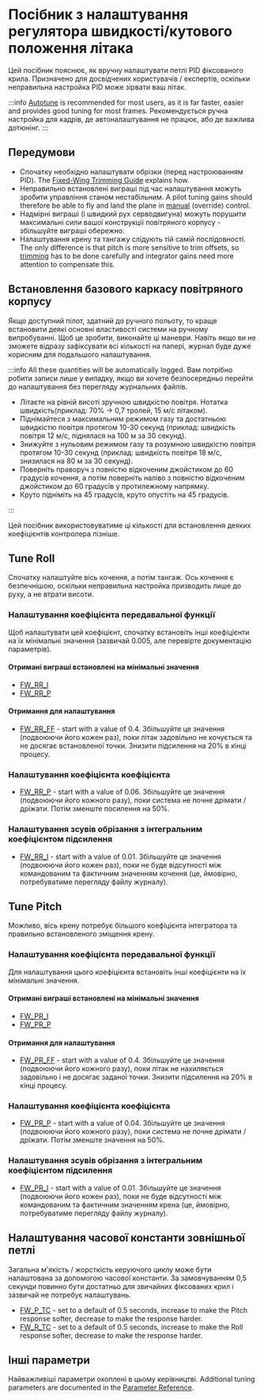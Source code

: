 # Посібник з налаштування регулятора швидкості/кутового положення літака

Цей посібник пояснює, як вручну налаштувати петлі PID фіксованого крила.
Призначено для досвідчених користувачів / експертів, оскільки неправильна настройка PID може зірвати ваш літак.

:::info
[Autotune](../config/autotune_fw.md) is recommended for most users, as it is far faster, easier and provides good tuning for most frames.
Рекомендується ручна настройка для кадрів, де автоналаштування не працює, або де важлива дотюнінг.
:::

## Передумови

- Спочатку необхідно налаштувати обрізки (перед настроюванням PID).
  The [Fixed-Wing Trimming Guide](../config_fw/trimming_guide_fixedwing.md) explains how.
- Неправильно встановлені виграші під час налаштування можуть зробити управління станом нестабільним.
  A pilot tuning gains should therefore be able to fly and land the plane in [manual](../flight_modes_fw/manual.md) (override) control.
- Надмірні виграші (і швидкий рух серводвигуна) можуть порушити максимальні сили вашої конструкції повітряного корпусу - збільшуйте виграші обережно.
- Налаштування крену та тангажу слідують тій самій послідовності.
  The only difference is that pitch is more sensitive to trim offsets, so [trimming](../config_fw/trimming_guide_fixedwing.md) has to be done carefully and integrator gains need more attention to compensate this.

## Встановлення базового каркасу повітряного корпусу

Якщо доступний пілот, здатний до ручного польоту, то краще встановити деякі основні властивості системи на ручному випробуванні.
Щоб це зробити, виконайте ці маневри.
Навіть якщо ви не зможете відразу зафіксувати всі кількості на папері, журнал буде дуже корисним для подальшого налаштування.

:::info
All these quantities will be automatically logged.
Вам потрібно робити записи лише у випадку, якщо ви хочете безпосередньо перейти до налаштування без перегляду журнальних файлів.

- Літаєте на рівній висоті зручною швидкістю повітря.
  Нотатка швидкість(приклад: 70% → 0,7 тролей, 15 м/с літаком).
- Піднімайтеся з максимальним режимом газу та достатньою швидкістю повітря протягом 10-30 секунд (приклад: швидкість повітря 12 м/с, піднялася на 100 м за 30 секунд).
- Знижуйте з нульовим режимом газу та розумною швидкістю повітря протягом 10-30 секунд (приклад: швидкість повітря 18 м/с, знизилася на 80 м за 30 секунд).
- Поверніть праворуч з повністю відкоченим джойстиком до 60 градусів кочення, а потім поверніть наліво з повністю відкоченим джойстиком до 60 градусів у протилежному напрямку.
- Круто підніміть на 45 градусів, круто опустіть на 45 градусів.

:::

Цей посібник використовуватиме ці кількості для встановлення деяких коефіцієнтів контролера пізніше.

## Tune Roll

Спочатку налаштуйте вісь кочення, а потім тангаж.
Ось кочення є безпечнішою, оскільки неправильна настройка призводить лише до руху, а не втрати висоти.

### Налаштування коефіцієнта передавальної функції

Щоб налаштувати цей коефіцієнт, спочатку встановіть інші коефіцієнти на їх мінімальні значення (зазвичай 0.005, але перевірте документацію параметрів).

#### Отримані виграші встановлені на мінімальні значення

- [FW_RR_I](../advanced_config/parameter_reference.md#FW_RR_I)
- [FW_RR_P](../advanced_config/parameter_reference.md#FW_RR_P)

#### Отримання для налаштування

- [FW_RR_FF](../advanced_config/parameter_reference.md#FW_RR_FF) - start with a value of 0.4.
  Збільшуйте це значення (подвоюючи його кожен раз), поки літак задовільно не кочується та не досягає встановленої точки.
  Знизити підсилення на 20% в кінці процесу.

### Налаштування коефіцієнта коефіцієнта

- [FW_RR_P](../advanced_config/parameter_reference.md#FW_RR_P) - start with a value of 0.06.
  Збільшуйте це значення (подвоюючи його кожного разу), поки система не почне дрімати / дріжати.
  Потім зменште посилення на 50%.

### Налаштування зсувів обрізання з інтегральним коефіцієнтом підсилення

- [FW_RR_I](../advanced_config/parameter_reference.md#FW_RR_I) - start with a value of 0.01.
  Збільшуйте це значення (подвоюючи його кожен раз), поки не буде відсутності між командованим та фактичним значенням кочення (це, ймовірно, потребуватиме перегляду файлу журналу).

## Tune Pitch

Можливо, вісь крену потребує більшого коефіцієнта інтегратора та правильно встановленого зміщення крену.

### Налаштування коефіцієнта передавальної функції

Для налаштування цього коефіцієнта встановіть інші коефіцієнти на їх мінімальні значення.

#### Отримані виграші встановлені на мінімальні значення

- [FW_PR_I](../advanced_config/parameter_reference.md#FW_PR_I)
- [FW_PR_P](../advanced_config/parameter_reference.md#FW_PR_I)

#### Отримання для налаштування

- [FW_PR_FF](../advanced_config/parameter_reference.md#FW_PR_FF) - start with a value of 0.4.
  Збільшуйте це значення (подвоюючи його кожного разу), поки літак не нахиляється задовільно і не досягає заданої точки.
  Знизити підсилення на 20% в кінці процесу.

### Налаштування коефіцієнта коефіцієнта

- [FW_PR_P](../advanced_config/parameter_reference.md#FW_PR_P) - start with a value of 0.04.
  Збільшуйте це значення (подвоюючи його кожного разу), поки система не почне дрімати / дріжати.
  Потім зменште значення на 50%.

### Налаштування зсувів обрізання з інтегральним коефіцієнтом підсилення

- [FW_PR_I](../advanced_config/parameter_reference.md#FW_PR_I) - start with a value of 0.01.
  Збільшуйте це значення (подвоюючи його кожен раз), поки не буде відсутності між командованим та фактичним значенням крена (це, ймовірно, потребуватиме перегляду файлу журналу).

## Налаштування часової константи зовнішньої петлі

Загальна м'якість / жорсткість керуючого циклу може бути налаштована за допомогою часової константи.
За замовчуванням 0,5 секунди повинно бути достатньо для звичайних фіксованих крил і зазвичай не потребує налаштувань.

- [FW_P_TC](../advanced_config/parameter_reference.md#FW_P_TC) - set to a default of 0.5 seconds, increase to make the Pitch response softer, decrease to make the response harder.
- [FW_R_TC](../advanced_config/parameter_reference.md#FW_R_TC) - set to a default of 0.5 seconds, increase to make the Roll response softer, decrease to make the response harder.

## Інші параметри

Найважливіші параметри охоплені в цьому керівництві.
Additional tuning parameters are documented in the [Parameter Reference](../advanced_config/parameter_reference.md).

